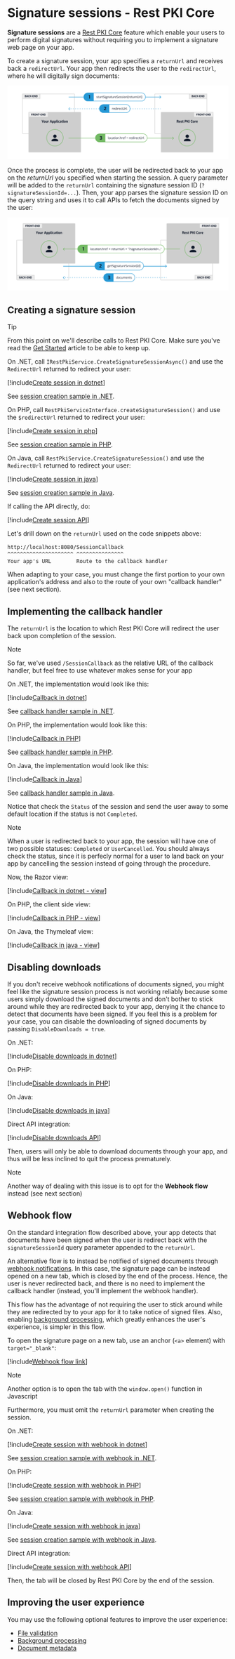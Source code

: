 ﻿# Signature sessions - Rest PKI Core

**Signature sessions** are a [Rest PKI Core](../../index.md) feature which enable your users to perform digital signatures without requiring you to implement a signature
web page on your app.

To create a signature session, your app specifies a `returnUrl` and receives back a `redirectUrl`. Your app then redirects the user to the `redirectUrl`, where he will 
digitally sign documents:

![Signature session start](../../../../../../images/rest-pki/signature-session-start.png)

Once the process is complete, the user will be redirected back to your app on the *returnUrl* you specified when starting the session. A query parameter will be added
to the `returnUrl` containing the signature session ID (`?signatureSessionId=...`). Then, your app parses the signature session ID on the query string and uses it to
call APIs to fetch the documents signed by the user:

![Signature session end](../../../../../../images/rest-pki/signature-session-end.png)

## Creating a signature session

> [!TIP]
> From this point on we'll describe calls to Rest PKI Core. Make sure you've read the [Get Started](get-started.md) article to be able to keep up.

On .NET, call `IRestPkiService.CreateSignatureSessionAsync()` and use the `RedirectUrl` returned to redirect your user:

[!include[Create session in dotnet](../../../../../../includes/rest-pki/core/signature-sessions/create-dotnet.md)]

See [session creation sample in .NET](https://github.com/LacunaSoftware/PkiSuiteSamples/blob/master/dotnet/mvc/PkiSuiteAspNetMvcSample/Controllers/SignatureSessionRestCoreController.cs).

On PHP, call `RestPkiServiceInterface.createSignatureSession()` and use the `$redirectUrl` returned to redirect your user:

[!include[Create session in php](../../../../../../includes/rest-pki/core/signature-sessions/create-php.md)]

See [session creation sample in PHP](https://github.com/LacunaSoftware/PkiSuiteSamples/blob/master/php/plain/public/signature-session-rest-core/index.php).

On Java, call `RestPkiService.CreateSignatureSession()` and use the `RedirectUrl` returned to redirect your user:

[!include[Create session in java](../../../../../../includes/rest-pki/core/signature-sessions/create-java.md)]

See [session creation sample in Java](https://github.com/LacunaSoftware/PkiSuiteSamples/blob/master/java/springmvc/src/main/java/com/lacunasoftware/pkisuite/controller/SignatureSessionRestCoreController.java).

If calling the API directly, do:

[!include[Create session API](../../../../../../includes/rest-pki/core/signature-sessions/create-api.md)]

Let's drill down on the `returnUrl` used on the code snippets above:

```plaintext
http://localhost:8080/SessionCallback
^^^^^^^^^^^^^^^^^^^^^ ^^^^^^^^^^^^^^^
Your app's URL        Route to the callback handler
```

When adapting to your case, you must change the first portion to your own application's address and also to the route of your own "callback handler" (see next section).

## Implementing the callback handler

The `returnUrl` is the location to which Rest PKI Core will redirect the user back upon completion of the session.

> [!NOTE]
> So far, we've used `/SessionCallback` as the relative URL of the callback handler, but feel free to use whatever makes sense for your app

On .NET, the implementation would look like this:

[!include[Callback in dotnet](../../../../../../includes/rest-pki/core/signature-sessions/callback-dotnet.md)]

See [callback handler sample in .NET](https://github.com/LacunaSoftware/PkiSuiteSamples/blob/master/dotnet/mvc/PkiSuiteAspNetMvcSample/Controllers/SignatureSessionRestCoreController.cs).

On PHP, the implementation would look like this:

[!include[Callback in PHP](../../../../../../includes/rest-pki/core/signature-sessions/callback-php.md)]

See [callback handler sample in PHP](https://github.com/LacunaSoftware/PkiSuiteSamples/blob/master/php/plain/public/signature-session-rest-core/complete.php).

On Java, the implementation would look like this:

[!include[Callback in Java](../../../../../../includes/rest-pki/core/signature-sessions/callback-java.md)]

See [callback handler sample in Java](https://github.com/LacunaSoftware/PkiSuiteSamples/blob/master/java/springmvc/src/main/java/com/lacunasoftware/pkisuite/controller/SignatureSessionRestCoreController.java).

Notice that check the `Status` of the session and send the user away to some default location if the status is not `Completed`.

> [!NOTE]
> When a user is redirected back to your app, the session will have one of two possible statuses: `Completed` or `UserCancelled`. You should always check the
> status, since it is perfecly normal for a user to land back on your app by cancelling the session instead of going through the procedure.

Now, the Razor view:

[!include[Callback in dotnet - view](../../../../../../includes/rest-pki/core/signature-sessions/callback-dotnet-view.md)]

On PHP, the client side view:

[!include[Callback in PHP - view](../../../../../../includes/rest-pki/core/signature-sessions/callback-php-view.md)]

On Java, the Thymeleaf view:

[!include[Callback in java - view](../../../../../../includes/rest-pki/core/signature-sessions/callback-java-view.md)]

## Disabling downloads

If you don't receive webhook notifications of documents signed, you might feel like the signature session process is not working reliably because some users simply
download the signed documents and don't bother to stick around while they are redirected back to your app, denying it the chance to detect that documents have been
signed. If you feel this is a problem for your case, you can disable the downloading of signed documents by passing `DisableDownloads = true`.

On .NET:

[!include[Disable downloads in dotnet](../../../../../../includes/rest-pki/core/signature-sessions/disable-downloads-dotnet.md)]

On PHP:

[!include[Disable downloads in PHP](../../../../../../includes/rest-pki/core/signature-sessions/disable-downloads-php.md)]

On Java:

[!include[Disable downloads in java](../../../../../../includes/rest-pki/core/signature-sessions/disable-downloads-java.md)]

Direct API integration:

[!include[Disable downloads API](../../../../../../includes/rest-pki/core/signature-sessions/disable-downloads-api.md)]

Then, users will only be able to download documents through your app, and thus will be less inclined to quit the process prematurely.

> [!NOTE]
> Another way of dealing with this issue is to opt for the **Webhook flow** instead (see next section)

<a name="webhook-flow" />

## Webhook flow

On the standard integration flow described above, your app detects that documents have been signed when the user is redirect back with the `signatureSessionId`
query parameter appended to the `returnUrl`.

An alternative flow is to instead be notified of signed documents through [webhook notifications](../webhooks.md). In this case, the signature page can be instead
opened on a new tab, which is closed by the end of the process. Hence, the user is never redirected back, and there is no need to implement the callback handler
(instead, you'll implement the webhook handler).

This flow has the advantage of not requiring the user to stick around while they are redirected by to your app for it to take notice of signed files. Also,
enabling [background processing](background-processing.md), which greatly enhances the user's experience, is simpler in this flow.

To open the signature page on a new tab, use an anchor (`<a>` element) with `target="_blank"`:

[!include[Webhook flow link](../../../../../../includes/rest-pki/core/signature-sessions/webhook-flow-link.md)]

> [!NOTE]
> Another option is to open the tab with the `window.open()` function in Javascript

Furthermore, you must omit the `returnUrl` parameter when creating the session.

On .NET:

[!include[Create session with webhook in dotnet](../../../../../../includes/rest-pki/core/signature-sessions/webhook-flow-dotnet.md)]

See [session creation sample with webhook in .NET](https://github.com/LacunaSoftware/PkiSuiteSamples/blob/master/dotnet/mvc/PkiSuiteAspNetMvcSample/Controllers/SignatureSessionRestCoreController.cs).

On PHP:

[!include[Create session with webhook in PHP](../../../../../../includes/rest-pki/core/signature-sessions/webhook-flow-php.md)]

See [session creation sample with webhook in PHP](https://github.com/LacunaSoftware/PkiSuiteSamples/blob/master/php/plain/public/signature-session-rest-core/using-webhook.php).

On Java:

[!include[Create session with webhook in java](../../../../../../includes/rest-pki/core/signature-sessions/webhook-flow-java.md)]

See [session creation sample with webhook in Java](https://github.com/LacunaSoftware/PkiSuiteSamples/blob/master/java/springmvc/src/main/java/com/lacunasoftware/pkisuite/controller/SignatureSessionRestCoreController.java).

Direct API integration:

[!include[Create session with webhook API](../../../../../../includes/rest-pki/core/signature-sessions/webhook-flow-api.md)]

Then, the tab will be closed by Rest PKI Core by the end of the session.

## Improving the user experience

You may use the following optional features to improve the user experience:

* [File validation](file-validation.md)
* [Background processing](background-processing.md)
* [Document metadata](document-metadata.md)
